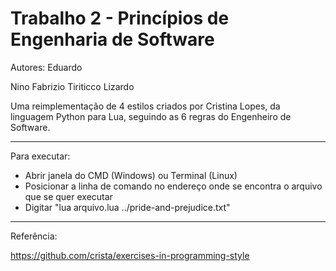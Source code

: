 # Trabalho 2 - Princípios de Engenharia de Software

Autores:
Eduardo

Nino Fabrizio Tiriticco Lizardo

Uma reimplementação de 4 estilos criados por Cristina Lopes, da linguagem Python para Lua, seguindo as 6 regras do Engenheiro de Software.

------------------------------

Para executar:

- Abrir janela do CMD (Windows) ou Terminal (Linux)
- Posicionar a linha de comando no endereço onde se encontra o arquivo que se quer executar
- Digitar "lua arquivo.lua ../pride-and-prejudice.txt"

------------------------------

Referência:

https://github.com/crista/exercises-in-programming-style
